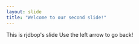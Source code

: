 ```yaml
---
layout: slide
title: "Welcome to our second slide!"
---
```

This is rjdbop's slide
Use the left arrow to go back!
